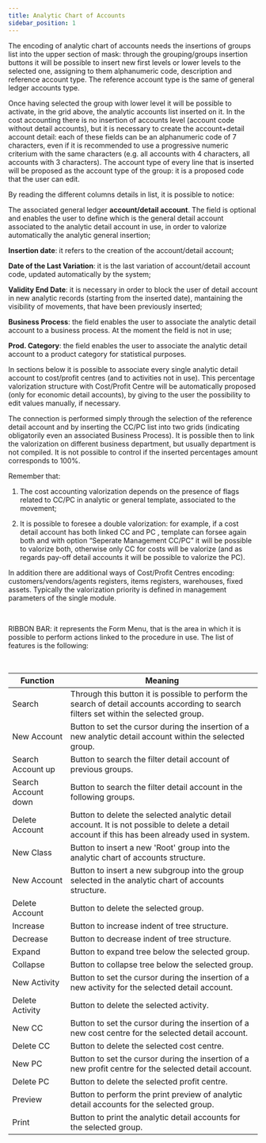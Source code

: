 ```yaml
---
title: Analytic Chart of Accounts
sidebar_position: 1
---
```


The encoding of analytic chart of accounts needs the insertions of groups list into the upper section of mask: through the grouping/groups insertion buttons it will be possible to insert new first levels or lower levels to the selected one, assigning to them alphanumeric code, description and reference account type. The reference account type is the same of general ledger accounts type.

Once having selected the group with lower level it will be possible to activate, in the grid above, the analytic accounts list inserted on it. In the cost accounting there is no insertion of accounts level (account code without detail accounts), but it is necessary to create the account+detail account detail: each of these fields can be an alphanumeric code of 7 characters, even if it is recommended to use a progressive numeric criterium with the same characters (e.g. all accounts with 4 characters, all accounts with 3 characters). The account type of every line that is inserted will be proposed as the account type of the group: it is a proposed code that the user can edit.

By reading the different columns details in list, it is possible to notice:

The associated general ledger **account/detail account**. The field is optional and enables the user to define which is the general detail account associated to the analytic detail account in use, in order to valorize automatically the analytic general insertion;

**Insertion date**: it refers to the creation of the account/detail account;



**Date of the Last Variation**: it is the last variation of account/detail account code, updated automatically by the system;

**Validity End Date**: it is necessary in order to block the user of detail account in new analytic records (starting from the inserted date), mantaining the visibility of movements, that have been previously inserted;

**Business Process**: the field enables the user to associate the analytic detail account to a business process. At the moment the field is not in use;

**Prod. Category**: the field enables the user to associate the analytic detail account to a product category for statistical purposes.

In sections below it is possible to associate every single analytic detail account to cost/profit centres (and to activities not in use). This percentage valorization structure with Cost/Profit Centre will be automatically proposed (only for economic detail accounts), by giving to the user the possibility to edit values manually, if necessary.

The connection is performed simply through the selection of the reference detail account and by inserting the CC/PC list into two grids (indicating obligatorily even an associated Business Process). It is possible then to link the valorization on different business department, but usually department is not compiled. It is not possible to control if the inserted percentages amount corresponds to 100%.

Remember that:

1) The cost accounting valorization depends on the presence of flags related to CC/PC in analytic or general template, associated to the movement;

2) It is possible to foresee a double valorization: for example, if a cost detail account has both linked CC and PC , template can forsee again both and with option “Seperate Management CC/PC” it will be possible to valorize both, otherwise only CC for costs will be valorize (and as regards pay-off detail accounts it will be possible to valorize the PC).

In addition there are additional ways of Cost/Profit Centres encoding: customers/vendors/agents registers, items registers, warehouses, fixed assets. Typically the valorization priority is defined in management parameters of the single module.

 

RIBBON BAR: it represents the Form Menu, that is the area in which it is possible to perform actions linked to the procedure in use. The list of features is the following: 

 



| Function | Meaning |
| --- | --- |
| Search | Through this button it is possible to perform the search of detail accounts according to search filters set within the selected group. |
| New Account | Button to set the cursor during the insertion of a new analytic detail account within the selected group. |
| Search Account up | Button to search the filter detail account of previous groups. |
| Search Account down | Button to search the filter detail account in the following groups. |
| Delete Account | Button to delete the selected analytic detail account. It is not possible to delete a detail account if this has been already used in system. |
| New Class | Button to insert a new 'Root' group into the analytic chart of accounts structure. |
| New Account | Button to insert a new subgroup into the group selected in the analytic chart of accounts structure. |
| Delete Account | Button to delete the selected group. |
| Increase | Button to increase indent of tree structure. |
| Decrease  | Button to decrease indent of tree structure. |
| Expand  | Button to expand tree below the selected group. |
| Collapse  | Button to collapse tree below the selected group. |
| New Activity | Button to set the cursor during the insertion of a new activity for the selected detail account. |
| Delete Activity | Button to delete the selected activity. |
| New CC | Button to set the cursor during the insertion of a new cost centre for the selected detail account. |
| Delete CC | Button to delete the selected cost centre. |
| New PC | Button to set the cursor during the insertion of a new profit centre for the selected detail account. |
| Delete PC | Button to delete the selected profit centre. |
| Preview | Button to perform the print preview of analytic detail accounts for the selected group. |
| Print | Button to print the analytic detail accounts for the selected group. |






